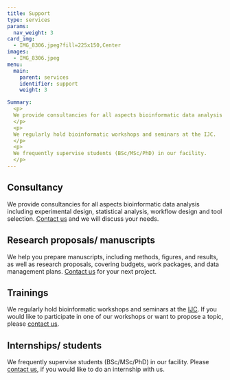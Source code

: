 ```yaml
---
title: Support
type: services
params:
  nav_weight: 3
card_img:
  - IMG_8306.jpeg?fill=225x150,Center
images:
  - IMG_8306.jpeg
menu:
  main:
    parent: services
    identifier: support
    weight: 3

Summary:
  <p>
  We provide consultancies for all aspects bioinformatic data analysis including experimental design, statistical analysis, workflow design and tool selection.
  </p>
  <p>
  We regularly hold bioinformatic workshops and seminars at the IJC.
  </p>
  <p>
  We frequently supervise students (BSc/MSc/PhD) in our facility. 
  </p>    
---
```

<div class="ijc_bit_card">
 
## Consultancy

We provide consultancies for all aspects bioinformatic data analysis including experimental design, statistical analysis, workflow design and tool selection. <a href="/"> Contact us</a> and we will discuss your needs.

</div>
<div class="ijc_bit_card">

## Research proposals/ manuscripts

We help you prepare manuscripts, including methods, figures, and results, as well as research proposals, covering budgets, work packages, and data management plans. <a href="/"> Contact us</a> for your next project.

</div>
<div class="ijc_bit_card">

## Trainings

We regularly hold bioinformatic workshops and seminars at the <a href="https://www.carrerasresearch.org/" target="_blank">IJC</a>. If you would like to participate in one of our workshops or want to propose a topic, please <a href="/"> contact us</a>.

</div>
<div class="ijc_bit_card">

## Internships/ students

We frequently supervise students (BSc/MSc/PhD) in our facility. Please <a href="/"> contact us</a>, if you would like to do an internship with us.

</div>
